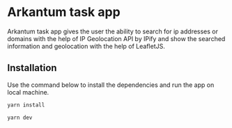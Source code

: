 # Arkantum task app

Arkantum task app gives the user the ability to search for ip addresses or domains with the help of IP Geolocation API by IPify and show the searched information and geolocation with the help of LeafletJS.

## Installation

Use the command below to install the dependencies and run the app on local machine.

```bash
yarn install
```

```bash
yarn dev
